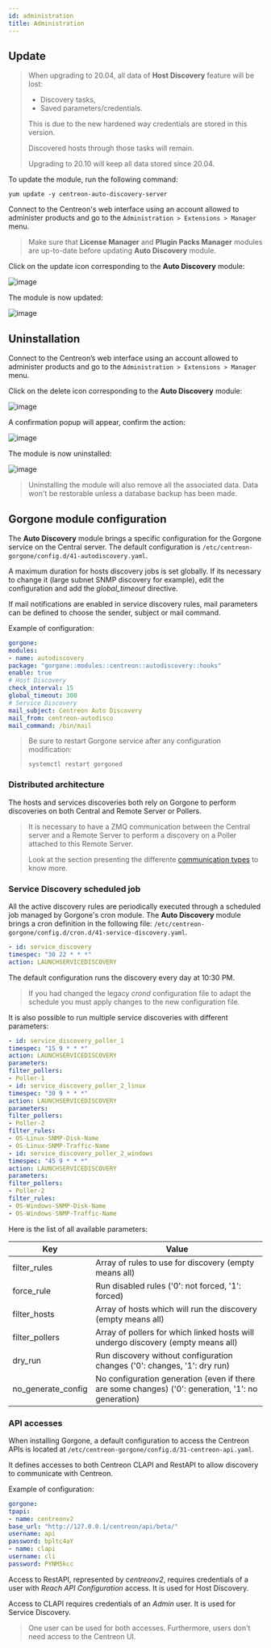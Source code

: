 ```yaml
---
id: administration
title: Administration
---
```


## Update

> When upgrading to 20.04, all data of **Host Discovery** feature will be lost:
>
> - Discovery tasks,
> - Saved parameters/credentials.
>
> This is due to the new hardened way credentials are stored in this version.
>
> Discovered hosts through those tasks will remain.
>
> Upgrading to 20.10 will keep all data stored since 20.04.

To update the module, run the following command:

``` shell
yum update -y centreon-auto-discovery-server
```

Connect to the Centreon's web interface using an account allowed to administer
products and go to the `Administration > Extensions > Manager` menu.

> Make sure that **License Manager** and **Plugin Packs Manager** modules are
> up-to-date before updating **Auto Discovery** module.

Click on the update icon corresponding to the **Auto Discovery**
module:

![image](../../assets/monitoring/discovery/update.png)

The module is now updated:

![image](../../assets/monitoring/discovery/install-after.png)

## Uninstallation

Connect to the Centreon’s web interface using an account allowed to administer
products and go to the `Administration > Extensions > Manager` menu.

Click on the delete icon corresponding to the **Auto Discovery**
module:

![image](../../assets/monitoring/discovery/install-after.png)

A confirmation popup will appear, confirm the action:

![image](../../assets/monitoring/discovery/uninstall-popin.png)

The module is now uninstalled:

![image](../../assets/monitoring/discovery/install-before.png)

> Uninstalling the module will also remove all the associated data. Data won't
> be restorable unless a database backup has been made.

## Gorgone module configuration

The **Auto Discovery** module brings a specific configuration for the Gorgone
service on the Central server. The default configuration is
`/etc/centreon-gorgone/config.d/41-autodiscovery.yaml`.

A maximum duration for hosts discovery jobs is set globally. If its necessary to
change it (large subnet SNMP discovery for example), edit the configuration and
add the *global_timeout* directive.

If mail notifications are enabled in service discovery rules, mail parameters
can be defined to choose the sender, subject or mail command.

Example of configuration:

```yaml
gorgone:
modules:
- name: autodiscovery
package: "gorgone::modules::centreon::autodiscovery::hooks"
enable: true
# Host Discovery
check_interval: 15
global_timeout: 300
# Service Discovery
mail_subject: Centreon Auto Discovery
mail_from: centreon-autodisco
mail_command: /bin/mail
```

> Be sure to restart Gorgone service after any configuration modification:
>
> ```shell
> systemctl restart gorgoned
> ```

### Distributed architecture

The hosts and services discoveries both rely on Gorgone to perform discoveries
on both Central and Remote Server or Pollers.

> It is necessary to have a ZMQ communication between the Central server and a
> Remote Server to perform a discovery on a Poller attached to this Remote
> Server.
>
> Look at the section presenting the differente [communication
> types](../monitoring-servers/communications) to know more.

### Service Discovery scheduled job

All the active discovery rules are periodically executed through a scheduled job
managed by Gorgone's cron module. The **Auto Discovery** module brings a cron
definition in the following file:
`/etc/centreon-gorgone/config.d/cron.d/41-service-discovery.yaml`.

```yaml
- id: service_discovery
timespec: "30 22 * * *"
action: LAUNCHSERVICEDISCOVERY
```

The default configuration runs the discovery every day at 10:30 PM.

> If you had changed the legacy *crond* configuration file to adapt the schedule
> you must apply changes to the new configuration file.

It is also possible to run multiple service discoveries with different
parameters:

```yaml
- id: service_discovery_poller_1
timespec: "15 9 * * *"
action: LAUNCHSERVICEDISCOVERY
parameters:
filter_pollers:
- Poller-1
- id: service_discovery_poller_2_linux
timespec: "30 9 * * *"
action: LAUNCHSERVICEDISCOVERY
parameters:
filter_pollers:
- Poller-2
filter_rules:
- OS-Linux-SNMP-Disk-Name
- OS-Linux-SNMP-Traffic-Name
- id: service_discovery_poller_2_windows
timespec: "45 9 * * *"
action: LAUNCHSERVICEDISCOVERY
parameters:
filter_pollers:
- Poller-2
filter_rules:
- OS-Windows-SNMP-Disk-Name
- OS-Windows-SNMP-Traffic-Name
```

Here is the list of all available parameters:

| Key                  | Value                                                                                              |
|----------------------|----------------------------------------------------------------------------------------------------|
| filter\_rules        | Array of rules to use for discovery (empty means all)                                              |
| force\_rule          | Run disabled rules ('0': not forced, '1': forced)                                                  |
| filter\_hosts        | Array of hosts which will run the discovery (empty means all)                                      |
| filter\_pollers      | Array of pollers for which linked hosts will undergo discovery (empty means all)                   |
| dry\_run             | Run discovery without configuration changes ('0': changes, '1': dry run)                           |
| no\_generate\_config | No configuration generation (even if there are some changes) ('0': generation, '1': no generation) |

### API accesses

When installing Gorgone, a default configuration to access the Centreon APIs is
located at `/etc/centreon-gorgone/config.d/31-centreon-api.yaml`.

It defines accesses to both Centreon CLAPI and RestAPI to allow discovery to
communicate with Centreon.

Example of configuration:

```yaml
gorgone:
tpapi:
- name: centreonv2
base_url: "http://127.0.0.1/centreon/api/beta/"
username: api
password: bpltc4aY
- name: clapi
username: cli
password: PYNM5kcc
```

Access to RestAPI, represented by *centreonv2*, requires credentials of a
user with *Reach API Configuration* access. It is used for Host Discovery.

Access to CLAPI requires credentials of an *Admin* user. It is used for
Service Discovery.

> One user can be used for both accesses. Furthermore, users don't need
> access to the Centreon UI.
